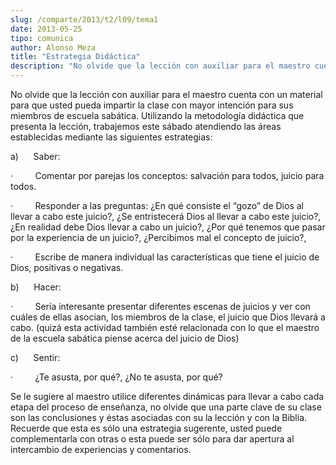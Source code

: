 ```yaml
---
slug: /comparte/2013/t2/l09/tema1
date: 2013-05-25
tipo: comunica
author: Alonso Meza
title: "Estrategia Didáctica"
description: "No olvide que la lección con auxiliar para el maestro cuenta con un material  para que usted pueda impartir la clase con mayor intención para sus miembros de  escuela sabática. Utilizando la metodología didáctica que presenta la lección,  trabajemos este sábado atendiendo las ..."
---
```


No olvide que la lección con auxiliar para el maestro cuenta con un material para que usted pueda impartir la clase con mayor intención para sus miembros de escuela sabática. Utilizando la metodología didáctica que presenta la lección, trabajemos este sábado atendiendo las áreas establecidas mediante las siguientes estrategias:

a)      Saber:

·         Comentar por parejas los conceptos: salvación para todos, juicio para todos.

·         Responder a las preguntas: ¿En qué consiste el “gozo” de Dios al llevar a cabo este juicio?, ¿Se entristecerá Dios al llevar a cabo este juicio?, ¿En realidad debe Dios llevar a cabo un juicio?, ¿Por qué tenemos que pasar por la experiencia de un juicio?, ¿Percibimos mal el concepto de juicio?,

·         Escribe de manera individual las características que tiene el juicio de Dios, positivas o negativas.

b)      Hacer:

·         Sería interesante presentar diferentes escenas de juicios y ver con cuáles de ellas asocian, los miembros de la clase, el juicio que Dios llevará a cabo. (quizá esta actividad también esté relacionada con lo que el maestro de la escuela sabática piense acerca del juicio de Dios)

c)      Sentir:

·         ¿Te asusta, por qué?, ¿No te asusta, por qué?

Se le sugiere al maestro utilice diferentes dinámicas para llevar a cabo cada etapa del proceso de enseñanza, no olvide que una parte clave de su clase son las conclusiones y éstas asociadas con su la lección y con la Biblia. Recuerde que esta es sólo una estrategia sugerente, usted puede complementarla con otras o esta puede ser sólo para dar apertura al intercambio de experiencias y comentarios.
